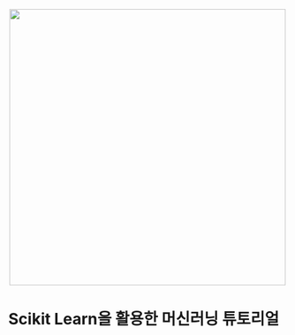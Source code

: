 <div align="center">
<img width="500" src="https://upload.wikimedia.org/wikipedia/commons/thumb/0/05/Scikit_learn_logo_small.svg/1200px-Scikit_learn_logo_small.svg.png"/>
</div>

# Scikit Learn을 활용한 머신러닝 튜토리얼
